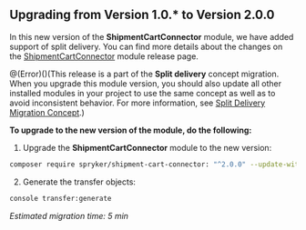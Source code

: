 ## Upgrading from Version 1.0.* to Version 2.0.0

In this new version of the **ShipmentCartConnector** module, we have added support of split delivery. You can find more details about the changes on the [ShipmentCartConnector](https://github.com/spryker/shipment-cart-connector/releases) module release page.

@(Error)()(This release is a part of the **Split delivery** concept migration. When you upgrade this module version, you should also update all other installed modules in your project to use the same concept as well as to avoid inconsistent behavior. For more information, see [Split Delivery Migration Concept](https://documentation.spryker.com/docs/en/split-delivery-concept).)

**To upgrade to the new version of the module, do the following:**

1. Upgrade the **ShipmentCartConnector** module to the new version:

```bash
composer require spryker/shipment-cart-connector: "^2.0.0" --update-with-dependencies
```
2. Generate the transfer objects:

```bash
console transfer:generate
```
*Estimated migration time: 5 min*